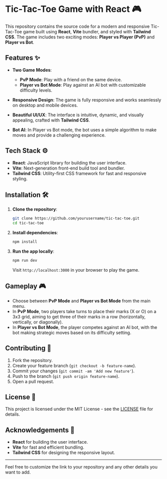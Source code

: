# Tic-Tac-Toe Game with React 🎮

This repository contains the source code for a modern and responsive Tic-Tac-Toe game built using **React**, **Vite** bundler, and styled with **Tailwind CSS**. The game includes two exciting modes: **Player vs Player (PvP)** and **Player vs Bot**.

## Features ✨

- **Two Game Modes**:
  - **PvP Mode**: Play with a friend on the same device.
  - **Player vs Bot Mode**: Play against an AI bot with customizable difficulty levels.
  
- **Responsive Design**: The game is fully responsive and works seamlessly on desktop and mobile devices.
  
- **Beautiful UI/UX**: The interface is intuitive, dynamic, and visually appealing, crafted with **Tailwind CSS**.

- **Bot AI**: In Player vs Bot mode, the bot uses a simple algorithm to make moves and provide a challenging experience.

## Tech Stack ⚙️

- **React**: JavaScript library for building the user interface.
- **Vite**: Next-generation front-end build tool and bundler.
- **Tailwind CSS**: Utility-first CSS framework for fast and responsive styling.

## Installation 🛠️

1. **Clone the repository**:

   ```bash
   git clone https://github.com/yourusername/tic-tac-toe.git
   cd tic-tac-toe
   ```

2. **Install dependencies**:

   ```bash
   npm install
   ```

3. **Run the app locally**:

   ```bash
   npm run dev
   ```

   Visit `http://localhost:3000` in your browser to play the game.

## Gameplay 🎮

- Choose between **PvP Mode** and **Player vs Bot Mode** from the main menu.
- In **PvP Mode**, two players take turns to place their marks (X or O) on a 3x3 grid, aiming to get three of their marks in a row (horizontally, vertically, or diagonally).
- In **Player vs Bot Mode**, the player competes against an AI bot, with the bot making strategic moves based on its difficulty setting.

## Contributing 🤝

1. Fork the repository.
2. Create your feature branch (`git checkout -b feature-name`).
3. Commit your changes (`git commit -am 'Add new feature'`).
4. Push to the branch (`git push origin feature-name`).
5. Open a pull request.

## License 📜

This project is licensed under the MIT License - see the [LICENSE](LICENSE) file for details.

## Acknowledgements 👏

- **React** for building the user interface.
- **Vite** for fast and efficient bundling.
- **Tailwind CSS** for designing the responsive layout.

---

Feel free to customize the link to your repository and any other details you want to add.